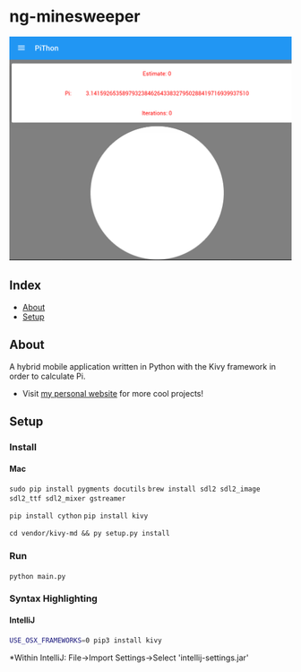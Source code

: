 # ng-minesweeper
  
![](example.png)

## Index ##

* [About](#about)
* [Setup](#setup)

## About
A hybrid mobile application written in Python with the Kivy framework in order to calculate Pi.

* Visit [my personal website](htts://jrquick.com) for more cool projects!

## Setup

### Install

#### Mac
`sudo pip install pygments docutils`
`brew install sdl2 sdl2_image sdl2_ttf sdl2_mixer gstreamer`

`pip install cython`
`pip install kivy`

`cd vendor/kivy-md && py setup.py install`

### Run 
    
`python main.py`

### Syntax Highlighting
#### IntelliJ
```bash
USE_OSX_FRAMEWORKS=0 pip3 install kivy
```

*Within IntelliJ: File->Import Settings->Select 'intellij-settings.jar'
